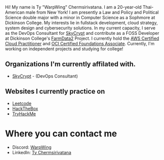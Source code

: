 Hi! My name is Ty "WarpWing" Chermsirivatana. I am a 20-year-old Thai-American male from New York! I am presently a Law and Policy and Political Science double major with a minor in Computer Science as a Sophmore at Dickinson College. My interests lie in fullstack development, cloud strategy, system design and cybersecurity solutions. In my current capacity, I serve as the DevOps Consultant for [SkyCrypt](https://github.com/SkyCryptWebsite/SkyCrypt) and contribute as a FOSS Developer at Dickinson College's [FarmData2](https://github.com/FarmData2/FarmData2) Project. I currently hold the [AWS Certified Cloud Practitioner](https://www.credly.com/badges/f70c200b-484a-4852-b4c8-5db1dd5d1a6c/public_url) and [OCI Certified Foundations Associate](https://catalog-education.oracle.com/pls/certview/sharebadge?id=F13269DE979B169316FA595D475898C1A11285081CCBBC3F469B977E4F5C910C). Currently, I'm working on independent projects and studying for college!

## Organizations I'm currently affilated with.
- [SkyCrypt](https://github.com/SkyCryptWebsite/SkyCrypt) - (DevOps Consultant)
## Websites I currently practice on
- [Leetcode](https://leetcode.com/tycherms/)
- [HackTheBox](https://app.hackthebox.com/users/439610)
- [TryHackMe](https://tryhackme.com/p/tycherms)
# Where you can contact me
- Discord: [WarpWing](https://discord.com/users/232239924462616578/)
- LinkedIn: [Ty Chermsirivatana](https://www.linkedin.com/in/ty-chermsirivatana/)
